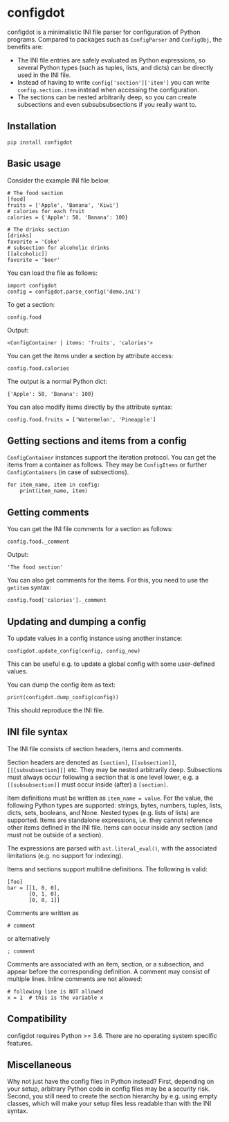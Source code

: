 # configdot

configdot is a minimalistic INI file parser for configuration of Python programs. Compared to packages such as `ConfigParser` and `ConfigObj`, the benefits are:

* The INI file entries are safely evaluated as Python expressions, so several Python types (such as tuples, lists, and dicts) can be directly used in the INI file.
* Instead of having to write `config['section']['item']` you can write `config.section.item` instead when accessing the configuration.
* The sections can be nested arbitrarily deep, so you can create subsections and even subsubsubsections if you really want to.


## Installation

    pip install configdot

## Basic usage

Consider the example INI file below.

```
# The food section
[food]
fruits = ['Apple', 'Banana', 'Kiwi']
# calories for each fruit
calories = {'Apple': 50, 'Banana': 100}

# The drinks section
[drinks]
favorite = 'Coke'
# subsection for alcoholic drinks
[[alcoholic]]
favorite = 'beer'
```

You can load the file as follows:

    import configdot
    config = configdot.parse_config('demo.ini')

To get a section:

    config.food

Output:

    <ConfigContainer | items: 'fruits', 'calories'>

You can get the items under a section by attribute access:

    config.food.calories

The output is a normal Python dict:

    {'Apple': 50, 'Banana': 100}

You can also modify items directly by the attribute syntax:

    config.food.fruits = ['Watermelon', 'Pineapple']

## Getting sections and items from a config

`ConfigContainer` instances support the iteration protocol. You can get the items from a container as follows. They may be `ConfigItems` or further `ConfigContainers` (in case of subsections).

    for item_name, item in config:
        print(item_name, item)

## Getting comments

You can get the INI file comments for a section as follows:

    config.food._comment

Output:

    'The food section'

You can also get comments for the items. For this, you need to use the `getitem` syntax:

    config.food['calories']._comment
    
## Updating and dumping a config

To update values in a config instance using another instance:

    configdot.update_config(config, config_new)

This can be useful e.g. to update a global config with some user-defined values.
  
You can dump the config item as text:

    print(configdot.dump_config(config))

This should reproduce the INI file.

## INI file syntax

The INI file consists of section headers, items and comments.

Section headers are denoted as `[section]`, `[[subsection]]`, `[[[subsubsection]]]` etc. They may be nested arbitrarily deep. Subsections must always occur following a section that is one level lower, e.g. a `[[subsubsection]]` must occur inside (after) a `[section]`.

Item definitions must be written as `item_name = value`. For the value, the following Python types are supported: strings, bytes, numbers, tuples, lists, dicts, sets, booleans, and None. Nested types (e.g. lists of lists) are supported. Items are standalone expressions, i.e. they cannot reference other items defined in the INI file. Items can occur inside any section (and must not be outside of a section).

The expressions are parsed with `ast.literal_eval()`, with the associated limitations (e.g. no support for indexing). 

Items and sections support multiline definitions. The following is valid:

    [foo]
    bar = [[1, 0, 0],
           [0, 1, 0],
           [0, 0, 1]]

Comments are written as 

    # comment
    
or alternatively

    ; comment
    
Comments are associated with an item, section, or a subsection, and appear before the corresponding definition. A comment may consist of multiple lines. Inline comments are not allowed:

    # following line is NOT allowed
    x = 1  # this is the variable x

## Compatibility

configdot requires Python >= 3.6. There are no operating system specific features.

## Miscellaneous

Why not just have the config files in Python instead? First, depending on your setup, arbitrary Python code in config files may be a security risk. Second, you still need to create the section hierarchy by e.g. using empty classes, which will make your setup files less readable than with the INI syntax.

